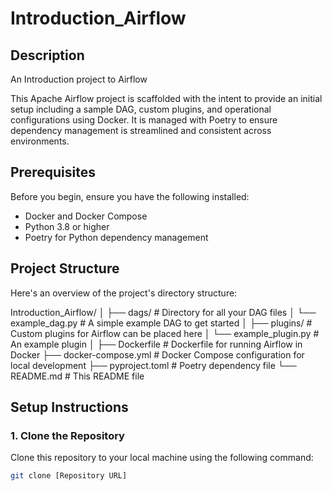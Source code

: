 # Introduction_Airflow

## Description

An Introduction project to Airflow

This Apache Airflow project is scaffolded with the intent to provide an initial setup including a sample DAG, custom plugins, and operational configurations using Docker. It is managed with Poetry to ensure dependency management is streamlined and consistent across environments.

## Prerequisites

Before you begin, ensure you have the following installed:
- Docker and Docker Compose
- Python 3.8 or higher
- Poetry for Python dependency management

## Project Structure

Here's an overview of the project's directory structure:

Introduction_Airflow/
│
├── dags/ # Directory for all your DAG files
│ └── example_dag.py # A simple example DAG to get started
│
├── plugins/ # Custom plugins for Airflow can be placed here
│ └── example_plugin.py # An example plugin
│
├── Dockerfile # Dockerfile for running Airflow in Docker
├── docker-compose.yml # Docker Compose configuration for local development
├── pyproject.toml # Poetry dependency file
└── README.md # This README file


## Setup Instructions

### 1. Clone the Repository
Clone this repository to your local machine using the following command:
```bash
git clone [Repository URL]


